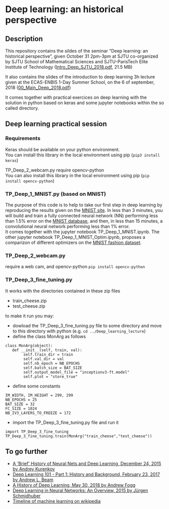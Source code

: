 # Deep learning: an historical perspective
## Description
This repository contains the sildes of the seminar “Deep learning: an historical perspective”,  given October 31 2pm-3pm at SJTU co-organized by SJTU School of Mathematical Sciences and SJTU-ParisTech Elite Institute of Technology
([Intro_Deep_SJTU_2018.pdf](https://github.com/StephaneCanu/Deep_learning_lecture/blob/master/Intro_Deep_SJTU_2018.pdf), 21.5 MB)  

It also contains the slides of the introduction to deep learning 3h lecture given at the ECAS-ENBIS 1-Day Summer School, on the 6 of september, 2018
([00_Main_Deep_2018.pdf](https://github.com/StephaneCanu/Deep_learning_lecture/blob/master/00_Main_Deep_2018.pdf))  

It comes together with practical exercices on deep learning with the solution in python based on keras and some jupyter notebooks within the so called directory.

## Deep learning practical session
### Requirements

Keras should be available on your python environment.  
You can install this library in the local environment using pip 
(`pip3 install keras`)

TP_Deep_2_webcam.py require opencv-python  
You can also install this library in the local environment using pip 
(`pip install opencv-python`)

### TP_Deep_1_MNIST.py (based on MNIST)
The purpose of this code is to help to take our first step in deep learning by reproducing  the results given on the [MNIST site](http://yann.lecun.com/exdb/mnist/). In less than 3 minutes, you will build and train a fully connected neural network (NN) 
performing less than 1.5% error on the [MNIST database](http://yann.lecun.com/exdb/mnist/),
and then, in less than 15 minutes, a convolutional neural network
performing less than 1% error.    
It comes together with the jupyter notebook TP_Deep_1_MNIST.ipynb. 
The other jupyter notebook TP_Deep_1_MNIST_Optim.ipynb, proposes a comparizon of different optimizers on the [MNIST fashion dataset](https://github.com/zalandoresearch/fashion-mnist).

### TP_Deep_2_webcam.py 
require a web cam, and opencv-python `pip install opencv-python`

### TP_Deep_3_fine_tuning.py
It works with the directories contained in these zip files
   - train_cheese.zip
   - test_cheese.zip

to make it run you may:  
 - dowload the TP_Deep_3_fine_tuning.py file to some directory and move to this directory with python (e.g. `cd ../Deep_learning_lecture`)  
 - define the class MonArg as follows
```
class MonArg(object):
   def __init__(self, train, val):
        self.train_dir = train
        self.val_dir = val
        self.nb_epoch = NB_EPOCHS
        self.batch_size = BAT_SIZE
        self.output_model_file = "inceptionv3-ft.model"
        self.plot = "store_true"
```
- define some constants
```
IM_WIDTH, IM_HEIGHT = 299, 299 
NB_EPOCHS = 25
BAT_SIZE = 32
FC_SIZE = 1024
NB_IV3_LAYERS_TO_FREEZE = 172
```
- import the TP_Deep_3_fine_tuning.py file and run it     
```
import TP_Deep_3_fine_tuning
TP_Deep_3_fine_tuning.train(MonArg("train_cheese","test_cheese"))
```
## To go further

- [A 'Brief' History of Neural Nets and Deep Learning, December 24, 2015 by Andrey Kurenkov](http://www.andreykurenkov.com/writing/ai/a-brief-history-of-neural-nets-and-deep-learning/)
- [Deep Learning 101 - Part 1: History and Background, February 23, 2017 by Andrew L. Beam](http://beamandrew.github.io/deeplearning/2017/02/23/deep_learning_101_part1.html)
- [A History of Deep Learning, May 30, 2018 by Andrew Fogg](https://www.import.io/post/history-of-deep-learning/)
- [Deep Learning in Neural Networks: An Overview, 2015 by Jürgen Schmidhuber](http://people.idsia.ch/~juergen/deep-learning-overview.html)
- [Timeline of machine learning on wikipedia](https://en.wikipedia.org/wiki/Timeline_of_machine_learning)

<!--- https://cloud.withgoogle.com/build/data-analytics/explore-history-machine-learning/ --->
